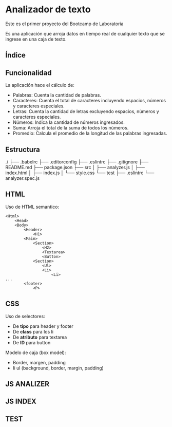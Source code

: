 # Analizador de texto

Este es el primer proyecto del Bootcamp de Laboratoria

Es una aplicación que arroja datos en tiempo real de cualquier texto que se ingrese en una caja de texto.

## Índice

## Funcionalidad
La aplicación hace el cálculo de:

- Palabras: Cuenta la cantidad de palabras.
- Caracteres: Cuenta el total de caracteres incluyendo espacios, números y caracteres especiales.
- Letras: Cuenta la cantidad de letras excluyendo espacios, números y caracteres especiales.
- Números: Indica la cantidad de números ingresados.
- Suma: Arroja el total de la suma de todos los números.
- Promedio: Calcula el promedio de la longitud de las palabras ingresadas.

## Estructura

./
├── .babelrc
├── .editorconfig
├── .eslintrc
├── .gitignore
├── README.md
├── package.json
├── src
│   ├── analyzer.js
│   ├── index.html
│   ├── index.js
│   └── style.css
└── test
    ├── .eslintrc
    └── analyzer.spec.js

## HTML

Uso de HTML semantico:

    <Html>
    	<Head>
    	<Body>
    		<Header>
    			<H1>
    		<Main>
    			<Section>
    				<H2>
    				<Textarea>
    				<Button>
    			<Section>
    				<Ul>
    				<Li>
    					<Li>
    ...
    		<footer>
    			<P>

## CSS
Uso de selectores:

- De **tipo** para header y footer
- De **class** para los li
- De **atributo** para textarea
- De **ID** para button

Modelo de caja (box model):

- Border, margen, padding
- li ul (background, border, margin, padding)

## JS ANALIZER
## JS INDEX
## TEST

